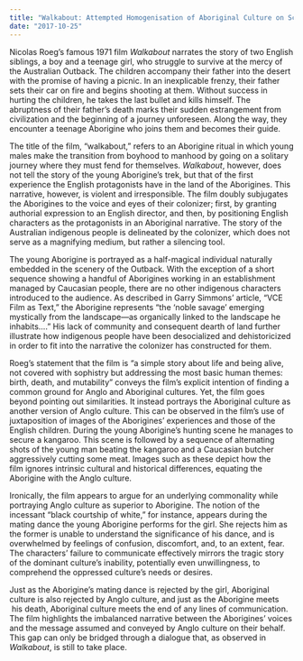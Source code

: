 ```yaml
---
title: "Walkabout: Attempted Homogenisation of Aboriginal Culture on Screen"
date: "2017-10-25"
---
```


Nicolas Roeg’s famous 1971 film _Walkabout_ narrates the story of two English siblings, a boy and a teenage girl, who struggle to survive at the mercy of the Australian Outback. The children accompany their father into the desert with the promise of having a picnic. In an inexplicable frenzy, their father sets their car on fire and begins shooting at them. Without success in hurting the children, he takes the last bullet and kills himself. The abruptness of their father’s death marks their sudden estrangement from civilization and the beginning of a journey unforeseen. Along the way, they encounter a teenage Aborigine who joins them and becomes their guide.

The title of the film, “walkabout,” refers to an Aborigine ritual in which young males make the transition from boyhood to manhood by going on a solitary journey where they must fend for themselves. _Walkabout_, however, does not tell the story of the young Aborigine’s trek, but that of the first experience the English protagonists have in the land of the Aborigines. This narrative, however, is violent and irresponsible. The film doubly subjugates the Aborigines to the voice and eyes of their colonizer; first, by granting authorial expression to an English director, and then, by positioning English characters as the protagonists in an Aboriginal narrative. The story of the Australian indigenous people is delineated by the colonizer, which does not serve as a magnifying medium, but rather a silencing tool.

The young Aborigine is portrayed as a half-magical individual naturally embedded in the scenery of the Outback. With the exception of a short sequence showing a handful of Aborigines working in an establishment managed by Caucasian people, there are no other indigenous characters introduced to the audience. As described in Garry Simmons’ article, “VCE Film as Text,” the Aborigine represents “the ‘noble savage’ emerging mystically from the landscape—as organically linked to the landscape he inhabits….” His lack of community and consequent dearth of land further illustrate how indigenous people have been desocialized and dehistoricized in order to fit into the narrative the colonizer has constructed for them.

Roeg’s statement that the film is “a simple story about life and being alive, not covered with sophistry but addressing the most basic human themes: birth, death, and mutability” conveys the film’s explicit intention of finding a common ground for Anglo and Aboriginal cultures. Yet, the film goes beyond pointing out similarities. It instead portrays the Aboriginal culture as another version of Anglo culture. This can be observed in the film’s use of juxtaposition of images of the Aborigines’ experiences and those of the English children. During the young Aborigine’s hunting scene he manages to secure a kangaroo. This scene is followed by a sequence of alternating shots of the young man beating the kangaroo and a Caucasian butcher aggressively cutting some meat. Images such as these depict how the film ignores intrinsic cultural and historical differences, equating the Aborigine with the Anglo culture.

Ironically, the film appears to argue for an underlying commonality while portraying Anglo culture as superior to Aborigine. The notion of the incessant “black courtship of white,” for instance, appears during the mating dance the young Aborigine performs for the girl. She rejects him as the former is unable to understand the significance of his dance, and is overwhelmed by feelings of confusion, discomfort, and, to an extent, fear. The characters’ failure to communicate effectively mirrors the tragic story of the dominant culture’s inability, potentially even unwillingness, to comprehend the oppressed culture’s needs or desires.

Just as the Aborigine’s mating dance is rejected by the girl, Aboriginal culture is also rejected by Anglo culture, and just as the Aborigine meets  his death, Aboriginal culture meets the end of any lines of communication. The film highlights the imbalanced narrative between the Aborigines’ voices and the message assumed and conveyed by Anglo culture on their behalf. This gap can only be bridged through a dialogue that, as observed in _Walkabout_, is still to take place.
